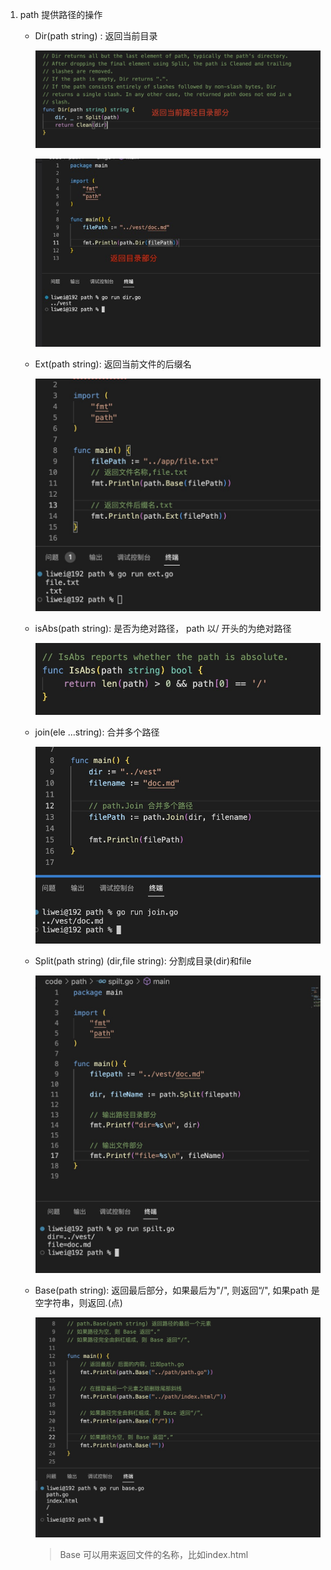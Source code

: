 1. path 提供路径的操作

   + Dir(path string) : 返回当前目录

     ![image](../assets/136.jpg)

     ![image](../assets/137.jpg)

   + Ext(path string): 返回当前文件的后缀名

      ![image](../assets/133.jpg)

   + isAbs(path string): 是否为绝对路径， path 以/ 开头的为绝对路径

      ![image](../assets/135.jpg)

   + join(ele ...string): 合并多个路径

      ![image](../assets/140.jpg)

   + Split(path string) (dir,file string): 分割成目录(dir)和file

      ![image](../assets/138.jpg)

   + Base(path string): 返回最后部分，如果最后为"/", 则返回“/", 如果path  是空字符串，则返回.(点)

     ![image](../assets/126.jpg)

     > Base 可以用来返回文件的名称，比如index.html